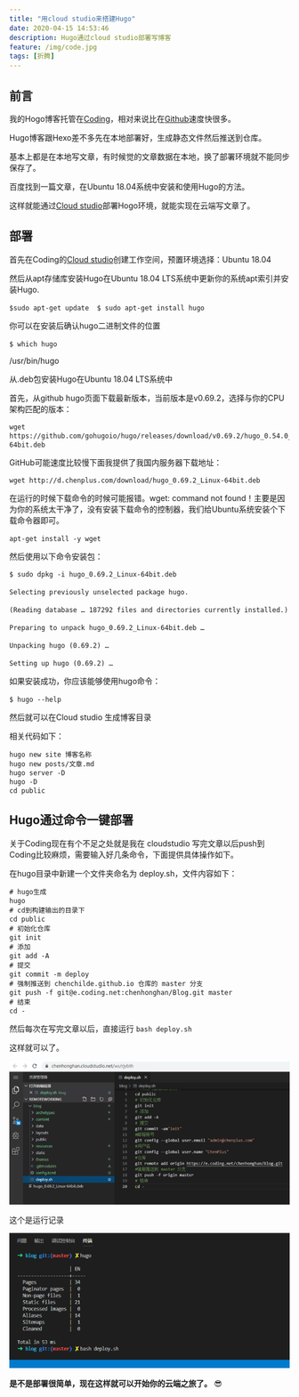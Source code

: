 ```yaml
---
title: "用cloud studio来搭建Hugo"
date: 2020-04-15 14:53:46
description: Hugo通过cloud studio部署写博客
feature: /img/code.jpg
tags: [折腾]
---
```


## 前言

我的Hogo博客托管在[Coding](https://coding.net)，相对来说比在[Github](https://github.com)速度快很多。

Hugo博客跟Hexo差不多先在本地部署好，生成静态文件然后推送到仓库。

基本上都是在本地写文章，有时候觉的文章数据在本地，换了部署环境就不能同步保存了。

百度找到一篇文章，在Ubuntu 18.04系统中安装和使用Hugo的方法。

这样就能通过[Cloud studio](http://cloudstudio.net)部署Hogo环境，就能实现在云端写文章了。

## 部署

首先在Coding的[Cloud studio](http://cloudstudio.net)创建工作空间，预置环境选择：Ubuntu 18.04

然后从apt存储库安装Hugo在Ubuntu 18.04 LTS系统中更新你的系统apt索引并安装Hugo.

`
$sudo apt-get update 
$ sudo apt-get install hugo
`

你可以在安装后确认hugo二进制文件的位置

`
$ which hugo
`

/usr/bin/hugo

从.deb包安装Hugo在Ubuntu 18.04 LTS系统中

首先，从github hugo页面下载最新版本，当前版本是v0.69.2，选择与你的CPU架构匹配的版本：


```
wget https://github.com/gohugoio/hugo/releases/download/v0.69.2/hugo_0.54.0_Linux-64bit.deb

```
GitHub可能速度比较慢下面我提供了我国内服务器下载地址：
```
wget http://d.chenplus.com/download/hugo_0.69.2_Linux-64bit.deb
```

在运行的时候下载命令的时候可能报错。wget: command not found！主要是因为你的系统太干净了，没有安装下载命令的控制器，我们给Ubuntu系统安装个下载命令器即可。

`
apt-get install -y wget
`

然后使用以下命令安装包：

``` 
$ sudo dpkg -i hugo_0.69.2_Linux-64bit.deb

Selecting previously unselected package hugo.

(Reading database … 187292 files and directories currently installed.)

Preparing to unpack hugo_0.69.2_Linux-64bit.deb …

Unpacking hugo (0.69.2) …

Setting up hugo (0.69.2) …
```

如果安装成功，你应该能够使用hugo命令：

`
$ hugo --help
`

然后就可以在Cloud studio 生成博客目录

相关代码如下：

```
hugo new site 博客名称
hugo new posts/文章.md
hugo server -D
hugo -D
cd public
```
## Hugo通过命令一键部署

关于Coding现在有个不足之处就是我在 cloudstudio 写完文章以后push到Coding比较麻烦，需要输入好几条命令，下面提供具体操作如下。

在hugo目录中新建一个文件夹命名为 deploy.sh，文件内容如下：
```
# hugo生成
hugo
# cd到构建输出的目录下
cd public
# 初始化仓库
git init
# 添加
git add -A
# 提交
git commit -m deploy
# 强制推送到 chenchilde.github.io 仓库的 master 分支
git push -f git@e.coding.net:chenhonghan/Blog.git master
# 结束
cd -
```

然后每次在写完文章以后，直接运行 `bash deploy.sh`

这样就可以了。

![deploy.sh-1](/img/Cs1.png)

这个是运行记录

![deploy.sh-1](/img/Cs2.png)

**是不是部署很简单，现在这样就可以开始你的云端之旅了。**  😎

